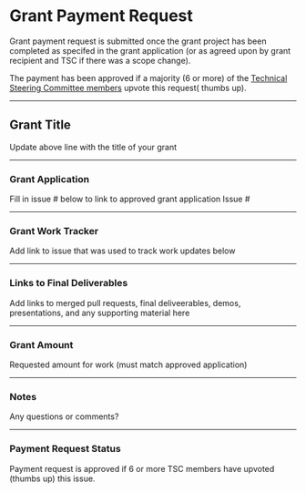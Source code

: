 # Grant Payment Request
Grant payment request is submitted once the grant project has been completed as specifed in the grant application (or as agreed upon by grant recipient and TSC if there was a scope change). 

The payment has been approved if a majority (6 or more) of the [Technical Steering Committee members](https://docs.baseline-protocol.org/governance/technical-steering-committee) upvote this request( thumbs up).

---

## Grant Title
Update above line with the title of your grant

---

### Grant Application
Fill in issue # below to link to approved grant application
Issue #

---

### Grant Work Tracker
Add link to issue that was used to track work updates below

---

### Links to Final Deliverables
Add links to merged pull requests, final deliveerables, demos, presentations, and any supporting material here

---

### Grant Amount
Requested amount for work (must match approved application)

---

### Notes
Any questions or comments?

---

### Payment Request Status
Payment request is approved if 6 or more TSC members have upvoted (thumbs up) this issue.
